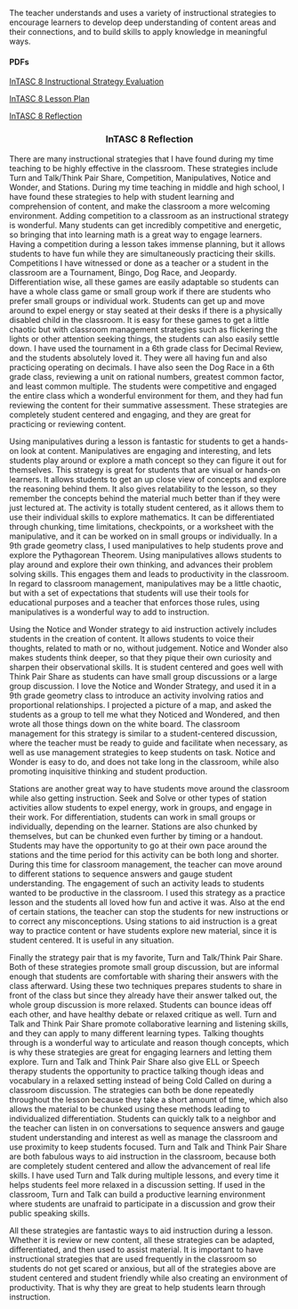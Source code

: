 <p>The teacher understands and uses a variety of instructional strategies to encourage learners to develop deep understanding of content areas and their connections, and to build skills to apply knowledge in meaningful ways.</p>
<h4>PDFs</h4>
<p><a href="instructional%20strategy%20eval.pdf">InTASC 8 Instructional Strategy Evaluation</a></p>
<p><a href="InTASC%208%20lesson%20plan.pdf">InTASC 8 Lesson Plan</a></p>
<p><a href="InTASC%208%20reflection%20final.pdf">InTASC 8 Reflection</a></p>

<h3 align="center">InTASC 8 Reflection</h3>
<p>There are many instructional strategies that I have found during my time teaching to be highly effective in the classroom. These strategies include Turn and Talk/Think Pair Share, Competition, Manipulatives, Notice and Wonder, and Stations. During my time teaching in middle and high school, I have found these strategies to help with student learning and comprehension of content, and make the classroom a more welcoming environment. 
Adding competition to a classroom as an instructional strategy is wonderful. Many students can get incredibly competitive and energetic, so bringing that into learning math is a great way to engage learners. Having a competition during a lesson takes immense planning, but it allows students to have fun while they are simultaneously practicing their skills. Competitions I have witnessed or done as a teacher or a student in the classroom are a Tournament, Bingo, Dog Race, and Jeopardy. Differentiation wise, all these games are easily adaptable so students can have a whole class game or small group work if there are students who prefer small groups or individual work. Students can get up and move around to expel energy or stay seated at their desks if there is a physically disabled child in the classroom. It is easy for these games to get a little chaotic but with classroom management strategies such as flickering the lights or other attention seeking things, the students can also easily settle down. I have used the tournament in a 6th grade class for Decimal Review, and the students absolutely loved it. They were all having fun and also practicing operating on decimals. I have also seen the Dog Race in a 6th grade class, reviewing a unit on rational numbers, greatest common factor, and least common multiple. The students were competitive and engaged the entire class which a wonderful environment for them, and they had fun reviewing the content for their summative assessment. These strategies are completely student centered and engaging, and they are great for practicing or reviewing content.</p>
<p>Using manipulatives during a lesson is fantastic for students to get a hands-on look at content. Manipulatives are engaging and interesting, and lets students play around or explore a math concept so they can figure it out for themselves. This strategy is great for students that are visual or hands-on learners. It allows students to get an up close view of concepts and explore the reasoning behind them. It also gives relatability to the lesson, so they remember the concepts behind the material much better than if they were just lectured at. The activity is totally student centered, as it allows them to use their individual skills to explore mathematics. It can be differentiated through chunking, time limitations, checkpoints, or a worksheet with the manipulative, and it can be worked on in small groups or individually. In a 9th grade geometry class, I used manipulatives to help students prove and explore the Pythagorean Theorem. Using manipulatives allows students to play around and explore their own thinking, and advances their problem solving skills. This engages them and leads to productivity in the classroom. In regard to classroom management, manipulatives may be a little chaotic, but with a set of expectations that students will use their tools for educational purposes and a teacher that enforces those rules, using manipulatives is a wonderful way to add to instruction. </p>
<p>Using the Notice and Wonder strategy to aid instruction actively includes students in the creation of content. It allows students to voice their thoughts, related to math or no, without judgement. Notice and Wonder also makes students think deeper, so that they pique their own curiosity and sharpen their observational skills. It is student centered and goes well with Think Pair Share as students can have small group discussions or a large group discussion. I love the Notice and Wonder Strategy, and used it in a 9th grade geometry class to introduce an activity involving ratios and proportional relationships. I projected a picture of a map, and asked the students as a group to tell me what they Noticed and Wondered, and then wrote all those things down on the white board. The classroom management for this strategy is similar to a student-centered discussion, where the teacher must be ready to guide and facilitate when necessary, as well as use management strategies to keep students on task. Notice and Wonder is easy to do, and does not take long in the classroom, while also promoting inquisitive thinking and student production. </p>
<p>Stations are another great way to have students move around the classroom while also getting instruction. Seek and Solve or other types of station activities allow students to expel energy, work in groups, and engage in their work. For differentiation, students can work in small groups or individually, depending on the learner. Stations are also chunked by themselves, but can be chunked even further by timing or a handout. Students may have the opportunity to go at their own pace around the stations and the time period for this activity can be both long and shorter. During this time for classroom management, the teacher can move around to different stations to sequence answers and gauge student understanding. The engagement of such an activity leads to students wanted to be productive in the classroom. I used this strategy as a practice lesson and the students all loved how fun and active it was. Also at the end of certain stations, the teacher can stop the students for new instructions or to correct any misconceptions. Using stations to aid instruction is a great way to practice content or have students explore new material, since it is student centered. It is useful in any situation. </p>
<p>Finally the strategy pair that is my favorite, Turn and Talk/Think Pair Share. Both of these strategies promote small group discussion, but are informal enough that students are comfortable with sharing their answers with the class afterward. Using these two techniques prepares students to share in front of the class but since they already have their answer talked out, the whole group discussion is more relaxed. Students can bounce ideas off each other, and have healthy debate or relaxed critique as well. Turn and Talk and Think Pair Share promote collaborative learning and listening skills, and they can apply to many different learning types. Talking thoughts through is a wonderful way to articulate and reason though concepts, which is why these strategies are great for engaging learners and letting them explore. Turn and Talk and Think Pair Share also give ELL or Speech therapy students the opportunity to practice talking though ideas and vocabulary in a relaxed setting instead of being Cold Called on during a classroom discussion. The strategies can both be done repeatedly throughout the lesson because they take a short amount of time, which also allows the material to be chunked using these methods leading to individualized differentiation. Students can quickly talk to a neighbor and the teacher can listen in on conversations to sequence answers and gauge student understanding and interest as well as manage the classroom and use proximity to keep students focused. Turn and Talk and Think Pair Share are both fabulous ways to aid instruction in the classroom, because both are completely student centered and allow the advancement of real life skills. I have used Turn and Talk during multiple lessons, and every time it helps students feel more relaxed in a discussion setting. If used in the classroom, Turn and Talk can build a productive learning environment where students are unafraid to participate in a discussion and grow their public speaking skills. </p>
<p>All these strategies are fantastic ways to aid instruction during a lesson. Whether it is review or new content, all these strategies can be adapted, differentiated, and then used to assist material. It is important to have instructional strategies that are used frequently in the classroom so students do not get scared or anxious, but all of the strategies above are student centered and student friendly while also creating an environment of productivity. That is why they are great to help students learn through instruction.</p>

